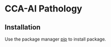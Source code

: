 # CCA-AI Pathology

## Installation

Use the package manager [pip](https://pip.pypa.io/en/stable/) to install package.
